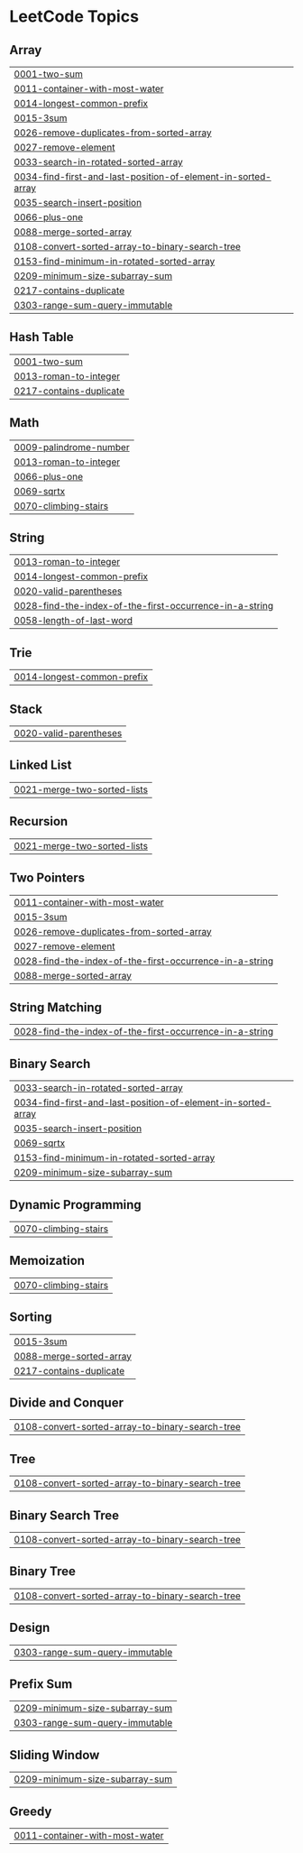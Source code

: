

<!---LeetCode Topics Start-->
# LeetCode Topics
## Array
|  |
| ------- |
| [0001-two-sum](https://github.com/crptk/leetcode-solutions/tree/master/0001-two-sum) |
| [0011-container-with-most-water](https://github.com/crptk/leetcode-solutions/tree/master/0011-container-with-most-water) |
| [0014-longest-common-prefix](https://github.com/crptk/leetcode-solutions/tree/master/0014-longest-common-prefix) |
| [0015-3sum](https://github.com/crptk/leetcode-solutions/tree/master/0015-3sum) |
| [0026-remove-duplicates-from-sorted-array](https://github.com/crptk/leetcode-solutions/tree/master/0026-remove-duplicates-from-sorted-array) |
| [0027-remove-element](https://github.com/crptk/leetcode-solutions/tree/master/0027-remove-element) |
| [0033-search-in-rotated-sorted-array](https://github.com/crptk/leetcode-solutions/tree/master/0033-search-in-rotated-sorted-array) |
| [0034-find-first-and-last-position-of-element-in-sorted-array](https://github.com/crptk/leetcode-solutions/tree/master/0034-find-first-and-last-position-of-element-in-sorted-array) |
| [0035-search-insert-position](https://github.com/crptk/leetcode-solutions/tree/master/0035-search-insert-position) |
| [0066-plus-one](https://github.com/crptk/leetcode-solutions/tree/master/0066-plus-one) |
| [0088-merge-sorted-array](https://github.com/crptk/leetcode-solutions/tree/master/0088-merge-sorted-array) |
| [0108-convert-sorted-array-to-binary-search-tree](https://github.com/crptk/leetcode-solutions/tree/master/0108-convert-sorted-array-to-binary-search-tree) |
| [0153-find-minimum-in-rotated-sorted-array](https://github.com/crptk/leetcode-solutions/tree/master/0153-find-minimum-in-rotated-sorted-array) |
| [0209-minimum-size-subarray-sum](https://github.com/crptk/leetcode-solutions/tree/master/0209-minimum-size-subarray-sum) |
| [0217-contains-duplicate](https://github.com/crptk/leetcode-solutions/tree/master/0217-contains-duplicate) |
| [0303-range-sum-query-immutable](https://github.com/crptk/leetcode-solutions/tree/master/0303-range-sum-query-immutable) |
## Hash Table
|  |
| ------- |
| [0001-two-sum](https://github.com/crptk/leetcode-solutions/tree/master/0001-two-sum) |
| [0013-roman-to-integer](https://github.com/crptk/leetcode-solutions/tree/master/0013-roman-to-integer) |
| [0217-contains-duplicate](https://github.com/crptk/leetcode-solutions/tree/master/0217-contains-duplicate) |
## Math
|  |
| ------- |
| [0009-palindrome-number](https://github.com/crptk/leetcode-solutions/tree/master/0009-palindrome-number) |
| [0013-roman-to-integer](https://github.com/crptk/leetcode-solutions/tree/master/0013-roman-to-integer) |
| [0066-plus-one](https://github.com/crptk/leetcode-solutions/tree/master/0066-plus-one) |
| [0069-sqrtx](https://github.com/crptk/leetcode-solutions/tree/master/0069-sqrtx) |
| [0070-climbing-stairs](https://github.com/crptk/leetcode-solutions/tree/master/0070-climbing-stairs) |
## String
|  |
| ------- |
| [0013-roman-to-integer](https://github.com/crptk/leetcode-solutions/tree/master/0013-roman-to-integer) |
| [0014-longest-common-prefix](https://github.com/crptk/leetcode-solutions/tree/master/0014-longest-common-prefix) |
| [0020-valid-parentheses](https://github.com/crptk/leetcode-solutions/tree/master/0020-valid-parentheses) |
| [0028-find-the-index-of-the-first-occurrence-in-a-string](https://github.com/crptk/leetcode-solutions/tree/master/0028-find-the-index-of-the-first-occurrence-in-a-string) |
| [0058-length-of-last-word](https://github.com/crptk/leetcode-solutions/tree/master/0058-length-of-last-word) |
## Trie
|  |
| ------- |
| [0014-longest-common-prefix](https://github.com/crptk/leetcode-solutions/tree/master/0014-longest-common-prefix) |
## Stack
|  |
| ------- |
| [0020-valid-parentheses](https://github.com/crptk/leetcode-solutions/tree/master/0020-valid-parentheses) |
## Linked List
|  |
| ------- |
| [0021-merge-two-sorted-lists](https://github.com/crptk/leetcode-solutions/tree/master/0021-merge-two-sorted-lists) |
## Recursion
|  |
| ------- |
| [0021-merge-two-sorted-lists](https://github.com/crptk/leetcode-solutions/tree/master/0021-merge-two-sorted-lists) |
## Two Pointers
|  |
| ------- |
| [0011-container-with-most-water](https://github.com/crptk/leetcode-solutions/tree/master/0011-container-with-most-water) |
| [0015-3sum](https://github.com/crptk/leetcode-solutions/tree/master/0015-3sum) |
| [0026-remove-duplicates-from-sorted-array](https://github.com/crptk/leetcode-solutions/tree/master/0026-remove-duplicates-from-sorted-array) |
| [0027-remove-element](https://github.com/crptk/leetcode-solutions/tree/master/0027-remove-element) |
| [0028-find-the-index-of-the-first-occurrence-in-a-string](https://github.com/crptk/leetcode-solutions/tree/master/0028-find-the-index-of-the-first-occurrence-in-a-string) |
| [0088-merge-sorted-array](https://github.com/crptk/leetcode-solutions/tree/master/0088-merge-sorted-array) |
## String Matching
|  |
| ------- |
| [0028-find-the-index-of-the-first-occurrence-in-a-string](https://github.com/crptk/leetcode-solutions/tree/master/0028-find-the-index-of-the-first-occurrence-in-a-string) |
## Binary Search
|  |
| ------- |
| [0033-search-in-rotated-sorted-array](https://github.com/crptk/leetcode-solutions/tree/master/0033-search-in-rotated-sorted-array) |
| [0034-find-first-and-last-position-of-element-in-sorted-array](https://github.com/crptk/leetcode-solutions/tree/master/0034-find-first-and-last-position-of-element-in-sorted-array) |
| [0035-search-insert-position](https://github.com/crptk/leetcode-solutions/tree/master/0035-search-insert-position) |
| [0069-sqrtx](https://github.com/crptk/leetcode-solutions/tree/master/0069-sqrtx) |
| [0153-find-minimum-in-rotated-sorted-array](https://github.com/crptk/leetcode-solutions/tree/master/0153-find-minimum-in-rotated-sorted-array) |
| [0209-minimum-size-subarray-sum](https://github.com/crptk/leetcode-solutions/tree/master/0209-minimum-size-subarray-sum) |
## Dynamic Programming
|  |
| ------- |
| [0070-climbing-stairs](https://github.com/crptk/leetcode-solutions/tree/master/0070-climbing-stairs) |
## Memoization
|  |
| ------- |
| [0070-climbing-stairs](https://github.com/crptk/leetcode-solutions/tree/master/0070-climbing-stairs) |
## Sorting
|  |
| ------- |
| [0015-3sum](https://github.com/crptk/leetcode-solutions/tree/master/0015-3sum) |
| [0088-merge-sorted-array](https://github.com/crptk/leetcode-solutions/tree/master/0088-merge-sorted-array) |
| [0217-contains-duplicate](https://github.com/crptk/leetcode-solutions/tree/master/0217-contains-duplicate) |
## Divide and Conquer
|  |
| ------- |
| [0108-convert-sorted-array-to-binary-search-tree](https://github.com/crptk/leetcode-solutions/tree/master/0108-convert-sorted-array-to-binary-search-tree) |
## Tree
|  |
| ------- |
| [0108-convert-sorted-array-to-binary-search-tree](https://github.com/crptk/leetcode-solutions/tree/master/0108-convert-sorted-array-to-binary-search-tree) |
## Binary Search Tree
|  |
| ------- |
| [0108-convert-sorted-array-to-binary-search-tree](https://github.com/crptk/leetcode-solutions/tree/master/0108-convert-sorted-array-to-binary-search-tree) |
## Binary Tree
|  |
| ------- |
| [0108-convert-sorted-array-to-binary-search-tree](https://github.com/crptk/leetcode-solutions/tree/master/0108-convert-sorted-array-to-binary-search-tree) |
## Design
|  |
| ------- |
| [0303-range-sum-query-immutable](https://github.com/crptk/leetcode-solutions/tree/master/0303-range-sum-query-immutable) |
## Prefix Sum
|  |
| ------- |
| [0209-minimum-size-subarray-sum](https://github.com/crptk/leetcode-solutions/tree/master/0209-minimum-size-subarray-sum) |
| [0303-range-sum-query-immutable](https://github.com/crptk/leetcode-solutions/tree/master/0303-range-sum-query-immutable) |
## Sliding Window
|  |
| ------- |
| [0209-minimum-size-subarray-sum](https://github.com/crptk/leetcode-solutions/tree/master/0209-minimum-size-subarray-sum) |
## Greedy
|  |
| ------- |
| [0011-container-with-most-water](https://github.com/crptk/leetcode-solutions/tree/master/0011-container-with-most-water) |
<!---LeetCode Topics End-->